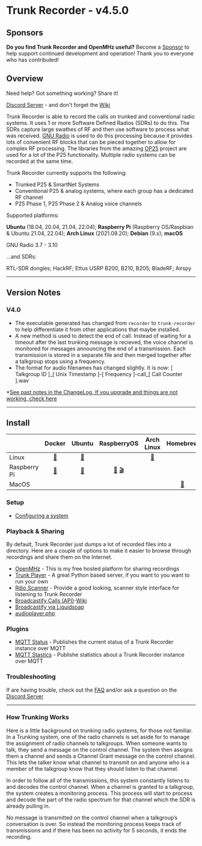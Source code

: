 Trunk Recorder - v4.5.0
=======================

## Sponsors
**Do you find Trunk Recorder and OpenMHz useful?** 
Become a [Sponsor](https://github.com/sponsors/robotastic) to help support continued development and operation!
Thank you to everyone who has contributed!

## Overview
Need help? Got something working? Share it!

[Discord Server](Https://discord.gg/trunk-recorder) - and don't forget the [Wiki](https://github.com/robotastic/trunk-recorder/wiki)

Trunk Recorder is able to record the calls on trunked and conventional radio systems. It uses 1 or more Software Defined Radios (SDRs) to do this. The SDRs capture large swathes of RF and then use software to process what was received. [GNU Radio](https://gnuradio.org/) is used to do this processing because it provides lots of convenient RF blocks that can be pieced together to allow for complex RF processing. The libraries from the amazing [OP25](http://op25.osmocom.org/trac/wiki) project are used for a lot of the P25 functionality. Multiple radio systems can be recorded at the same time.


Trunk Recorder currently supports the following:

 - Trunked P25 & SmartNet Systems
 - Conventional P25 & analog systems, where each group has a dedicated RF channel
 - P25 Phase 1, P25 Phase 2 & Analog voice channels

Supported platforms:

**Ubuntu** (18.04,  20.04, 21.04, 22.04); **Raspberry Pi** (Raspberry OS/Raspbian & Ubuntu 21.04, 22.04); **Arch Linux** (2021.09.20); **Debian** (9.x); **macOS**

GNU Radio 3.7 - 3.10

...and SDRs:

RTL-SDR dongles; HackRF; Ettus USRP B200, B210, B205; BladeRF; Airspy

---

## Version Notes
### V4.0
- The executable generated has changed from `recorder` to `trunk-recorder` to help differentiate it from other applications that maybe installed.
- A new method is used to detect the end of call. Instead of waiting for a timeout after the last trunking message is recieved, the voice channel is monitored for messages announcing the end of a transmission. Each transmission is stored in a separate file and then merged together after a talkgroup stops using a frequency.
- The format for audio filenames has changed slightly. 
  It is now: [ Talkgroup ID ]\_[ Unix Timestamp ]-[ Frequency ]-call\_[ Call Counter ].wav

*[See past notes in the ChangeLog. If you upgrade and things are not working, check here](CHANGELOG.md)

---

## Install

|              |           Docker            |                   Ubuntu                   |       RaspberryOS       |              Arch Linux               |                Homebrew                 |                MacPorts                 |
| ------------ | :-------------------------: | :----------------------------------------: | :---------------------: | :-----------------------------------: | :-------------------------------------: | :-------------------------------------: |
| Linux        | [📄](docs/INSTALL-DOCKER.md) | [📄](docs/INSTALL-LINUX.md#**ubuntu-2104**) |                         | [📄](docs/INSTALL-LINUX.md#arch-linux) |                                         |                                         |
| Raspberry Pi | [📄](docs/INSTALL-DOCKER.md) |          [📄](docs/INSTALL-PI.md)           | [📄](docs/INSTALL-PI.md) [🎬](https://youtu.be/DizBtDZ6kE8) |                                       |                                         |                                         |
| MacOS        |                             |                                            |                         |                                       | [📄](docs/INSTALL-MAC.md#using-homebrew) | [📄](docs/INSTALL-MAC.md#using-macports) |



### Setup
* [Configuring a system](docs/CONFIGURE.md)

### Playback & Sharing
By default, Trunk Recorder just dumps a lot of recorded files into a directory. Here are a couple of options to make it easier to browse through recordings and share them on the Internet.
* [OpenMHz](https://github.com/robotastic/trunk-recorder/wiki/Uploading-to-OpenMHz) - This is my free hosted platform for sharing recordings
* [Trunk Player](https://github.com/ScanOC/trunk-player) - A great Python based server, if you want to you want to run your own
* [Rdio Scanner](https://github.com/chuot/rdio-scanner) - Provide a good looking, scanner style interface for listening to Trunk Recorder
* [Broadcastify Calls (API)](https://forums.radioreference.com/threads/405236/)-[Wiki](https://wiki.radioreference.com/index.php/Broadcastify-Calls-Trunk-Recorder)
* [Broadcastify via Liquidsoap](https://github.com/robotastic/trunk-recorder/wiki/Streaming-online-to-Broadcastify-with-Liquid-Soap)
* [audioplayer.php](https://github.com/robotastic/trunk-recorder/wiki/Using-audioplayer.php)

### Plugins

* [MQTT Status](https://github.com/robotastic/trunk-recorder-mqtt-statistics) -  Publishes the current status of a Trunk Recorder instance over MQTT
* [MQTT Stastics](https://github.com/robotastic/trunk-recorder-mqtt-statistics) - Publishe statistics about a Trunk Recorder instance over MQTT


### Troubleshooting

If are having trouble, check out the [FAQ](docs/FAQ.md) and/or ask a question on the [Discord Server](Https://discord.gg/trunk-recorder) 

___

### How Trunking Works
Here is a little background on trunking radio systems, for those not familiar. In a Trunking system, one of the radio channels is set aside for to manage the assignment of radio channels to talkgroups. When someone wants to talk, they send a message on the control channel. The system then assigns them a channel and sends a Channel Grant message on the control channel. This lets the talker know what channel to transmit on and anyone who is a member of the talkgroup know that they should listen to that channel.

In order to follow all of the transmissions, this system constantly listens to and decodes the control channel. When a channel is granted to a talkgroup, the system creates a monitoring process. This process will start to process and decode the part of the radio spectrum for that channel which the SDR is already pulling in.

No message is transmitted on the control channel when a talkgroup’s conversation is over. So instead the monitoring process keeps track of transmissions and if there has been no activity for 5 seconds, it ends the recording.
